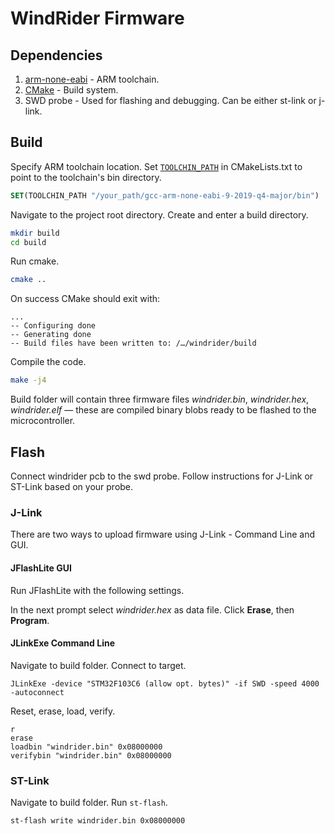 # WindRider Firmware
## Dependencies
1. [arm-none-eabi](https://developer.arm.com/tools-and-software/open-source-software/developer-tools/gnu-toolchain/gnu-rm/downloads) - ARM toolchain.
2. [CMake](https://cmake.org/download/) - Build system.
3. SWD probe - Used for flashing and debugging. Can be either st-link or j-link.

## Build
Specify ARM toolchain location. Set [`TOOLCHIN_PATH`](CMakeLists.txt#5) in CMakeLists.txt to point to the toolchain's bin directory.
```CMake
SET(TOOLCHIN_PATH "/your_path/gcc-arm-none-eabi-9-2019-q4-major/bin")
```
Navigate to the project root directory. Create and enter a build directory.
```sh
mkdir build
cd build
```
Run cmake.
```sh
cmake ..
```
On success CMake should exit with:
```
...
-- Configuring done
-- Generating done
-- Build files have been written to: /…/windrider/build
```
Compile the code.
```sh
make -j4
```
Build folder will contain three firmware files *windrider.bin*, *windrider.hex*, *windrider.elf* — these are compiled binary blobs ready to be flashed to the microcontroller.

## Flash
Connect windrider pcb to the swd probe. Follow instructions for J-Link or ST-Link based on your probe.

### J-Link
There are two ways to upload firmware using J-Link - Command Line and GUI.

#### JFlashLite GUI
Run JFlashLite with the following settings.

In the next prompt select *windrider.hex* as data file. Click **Erase**, then **Program**.
#### JLinkExe Command Line
Navigate to build folder. Connect to target.
```shell
JLinkExe -device "STM32F103C6 (allow opt. bytes)" -if SWD -speed 4000 -autoconnect
```
Reset, erase, load, verify.
```
r
erase
loadbin "windrider.bin" 0x08000000 
verifybin "windrider.bin" 0x08000000 
```
### ST-Link
Navigate to build folder. Run `st-flash`.
```
st-flash write windrider.bin 0x08000000
```

